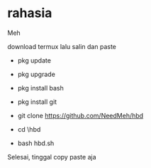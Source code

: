 # rahasia
Meh 

download termux lalu salin dan paste

- pkg update

- pkg upgrade

- pkg install bash

- pkg install git

- git clone https://github.com/NeedMeh/hbd

- cd \hbd

- bash hbd.sh

Selesai, tinggal copy paste aja
